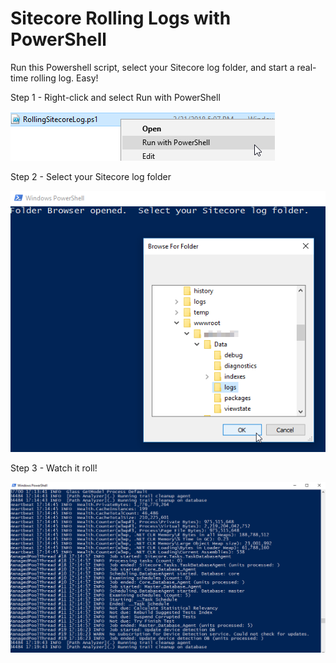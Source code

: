 # Sitecore Rolling Logs with PowerShell
Run this Powershell script, select your Sitecore log folder, and start a real-time rolling log.
Easy!

Step 1 - Right-click and select Run with PowerShell

![1](https://github.com/strezag/sitecore-rolling-logs-powershell/blob/master/screenshots/1.png?raw=true)


Step 2 - Select your Sitecore log folder

![2](https://github.com/strezag/sitecore-rolling-logs-powershell/blob/master/screenshots/2.png?raw=true)

Step 3 - Watch it roll!

![3](https://github.com/strezag/sitecore-rolling-logs-powershell/blob/master/screenshots/3.png?raw=true)